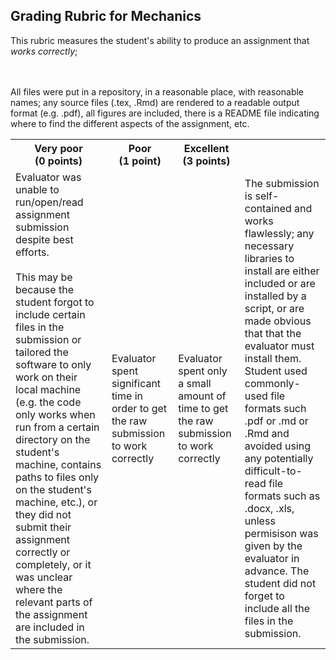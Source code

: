 ## Grading Rubric for Mechanics ##

This rubric measures the student's ability to produce an assignment that *works correctly*; 

<table>
  <tr>
    <th>Very poor (0&nbsp;points)</th>
    <th>Poor (1&nbsp;point)</th>
    <th>Excellent (3&nbsp;points)</th>
  </tr>
  <tr>
	<td>Evaluator was unable to run/open/read assignment submission despite best efforts.<br/><br/>This may be because the student forgot to include certain files in the submission or tailored the software to only work on their local machine (e.g. the code only works when run from a certain directory on the student's machine, contains paths to files only on the student's machine, etc.), or they did not submit their assignment correctly or completely, or it was unclear where the relevant parts of the assignment are included in the submission. </td>
    <td>Evaluator spent significant time in order to get the raw submission to work correctly</td>
    <td>Evaluator spent only a small amount of time to get the raw submission to work correctly</td>
    <td>The submission is self-contained and works flawlessly; any necessary libraries to install are either included or are installed by a script, or are made obvious that that the evaluator must install them. Student used commonly-used file formats such .pdf or .md or .Rmd and avoided using any potentially difficult-to-read file formats such as .docx, .xls, unless permisison was given by the evaluator in advance. The student did not forget to include all the files in the submission.</td>
<br/><br/>
All files were put in a repository, in a reasonable place, with reasonable names; any source files (.tex, .Rmd) are rendered to a readable output format (e.g. .pdf), all figures are included, there is a README file indicating where to find the different aspects of the assignment, etc.
    </td>
  </tr>
</table>
